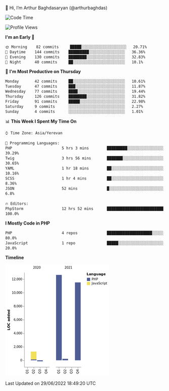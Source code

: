 👋 Hi, I’m Arthur Baghdasaryan (@arthurbaghdas)


<!--START_SECTION:waka-->
![Code Time](http://img.shields.io/badge/Code%20Time-0%20secs-blue)

![Profile Views](http://img.shields.io/badge/Profile%20Views-0-blue)

**I'm an Early 🐤** 

```text
🌞 Morning    82 commits     █████░░░░░░░░░░░░░░░░░░░░   20.71% 
🌆 Daytime    144 commits    █████████░░░░░░░░░░░░░░░░   36.36% 
🌃 Evening    130 commits    ████████░░░░░░░░░░░░░░░░░   32.83% 
🌙 Night      40 commits     ██░░░░░░░░░░░░░░░░░░░░░░░   10.1%

```
📅 **I'm Most Productive on Thursday** 

```text
Monday       42 commits     ██░░░░░░░░░░░░░░░░░░░░░░░   10.61% 
Tuesday      47 commits     ███░░░░░░░░░░░░░░░░░░░░░░   11.87% 
Wednesday    77 commits     ████░░░░░░░░░░░░░░░░░░░░░   19.44% 
Thursday     126 commits    ████████░░░░░░░░░░░░░░░░░   31.82% 
Friday       91 commits     █████░░░░░░░░░░░░░░░░░░░░   22.98% 
Saturday     9 commits      ░░░░░░░░░░░░░░░░░░░░░░░░░   2.27% 
Sunday       4 commits      ░░░░░░░░░░░░░░░░░░░░░░░░░   1.01%

```


📊 **This Week I Spent My Time On** 

```text
⌚︎ Time Zone: Asia/Yerevan

💬 Programming Languages: 
PHP                      5 hrs 3 mins        █████████░░░░░░░░░░░░░░░░   39.29% 
Twig                     3 hrs 56 mins       ███████░░░░░░░░░░░░░░░░░░   30.65% 
YAML                     1 hr 18 mins        ██░░░░░░░░░░░░░░░░░░░░░░░   10.16% 
SCSS                     1 hr 4 mins         ██░░░░░░░░░░░░░░░░░░░░░░░   8.36% 
JSON                     52 mins             █░░░░░░░░░░░░░░░░░░░░░░░░   6.8%

🔥 Editors: 
PhpStorm                 12 hrs 52 mins      █████████████████████████   100.0%

```

**I Mostly Code in PHP** 

```text
PHP                      4 repos             ████████████████████░░░░░   80.0% 
JavaScript               1 repo              █████░░░░░░░░░░░░░░░░░░░░   20.0%

```


**Timeline**

![Chart not found](https://raw.githubusercontent.com/arthurbaghdas/arthurbaghdas/main/charts/bar_graph.png) 


 Last Updated on 29/06/2022 18:49:20 UTC
<!--END_SECTION:waka-->
